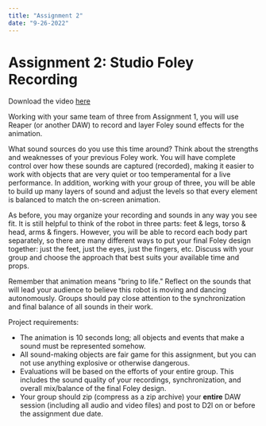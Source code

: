 ```yaml
---
title: "Assignment 2"
date: "9-26-2022"
---
```


# Assignment 2: Studio Foley Recording

Download the video [here](../HardSurface_robot_animation-346689615.mp4)

Working with your same team of three from Assignment 1, you will use Reaper (or another DAW) to record and layer Foley sound effects for the animation.

What sound sources do you use this time around? Think about the strengths and weaknesses of your previous Foley work. You will have complete control over how these sounds are captured \(recorded\), making it easier to work with objects that are very quiet or too temperamental for a live performance. In addition, working with your group of three, you will be able to build up many layers of sound and adjust the levels so that every element is balanced to match the on-screen animation.

As before, you may organize your recording and sounds in any way you see fit. It is still helpful to think of the robot in three parts\: feet & legs, torso & head, arms & fingers. However, you will be able to record each body part separately, so there are many different ways to put your final Foley design together\: just the feet, just the eyes, just the fingers, etc. Discuss with your group and choose the approach that best suits your available time and props.

Remember that animation means "bring to life." Reflect on the sounds that will lead your audience to believe this robot is moving and dancing autonomously. Groups should pay close attention to the synchronization and final balance of all sounds in their work.

Project requirements\:

- The animation is 10 seconds long; all objects and events that make a sound must be represented somehow.
- All sound-making objects are fair game for this assignment, but you can not use anything explosive or otherwise dangerous.
- Evaluations will be based on the efforts of your entire group. This includes the sound quality of your recordings, synchronization, and overall mix/balance of the final Foley design.
- Your group should zip \(compress as a zip archive\) your **entire** DAW session \(including all audio and video files\) and post to D2l on or before the assignment due date.
